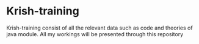 # Krish-training
Krish-training consist of all the relevant data such as code and theories of java module. All my workings will be presented through this repository
